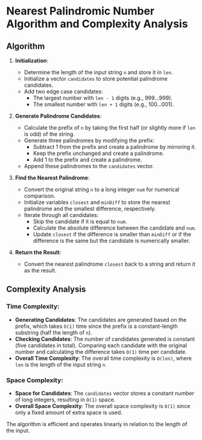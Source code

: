 # Nearest Palindromic Number Algorithm and Complexity Analysis

## Algorithm

1. **Initialization**:
   - Determine the length of the input string `n` and store it in `len`.
   - Initialize a vector `candidates` to store potential palindrome candidates.
   - Add two edge case candidates:
     - The largest number with `len - 1` digits (e.g., 999...999).
     - The smallest number with `len + 1` digits (e.g., 100...001).

2. **Generate Palindrome Candidates**:
   - Calculate the prefix of `n` by taking the first half (or slightly more if `len` is odd) of the string.
   - Generate three palindromes by modifying the prefix:
     - Subtract 1 from the prefix and create a palindrome by mirroring it.
     - Keep the prefix unchanged and create a palindrome.
     - Add 1 to the prefix and create a palindrome.
   - Append these palindromes to the `candidates` vector.

3. **Find the Nearest Palindrome**:
   - Convert the original string `n` to a long integer `num` for numerical comparison.
   - Initialize variables `closest` and `minDiff` to store the nearest palindrome and the smallest difference, respectively.
   - Iterate through all candidates:
     - Skip the candidate if it is equal to `num`.
     - Calculate the absolute difference between the candidate and `num`.
     - Update `closest` if the difference is smaller than `minDiff` or if the difference is the same but the candidate is numerically smaller.

4. **Return the Result**:
   - Convert the nearest palindrome `closest` back to a string and return it as the result.

## Complexity Analysis

### Time Complexity:
- **Generating Candidates**: The candidates are generated based on the prefix, which takes `O(1)` time since the prefix is a constant-length substring (half the length of `n`).
- **Checking Candidates**: The number of candidates generated is constant (five candidates in total). Comparing each candidate with the original number and calculating the difference takes `O(1)` time per candidate.
- **Overall Time Complexity**: The overall time complexity is `O(len)`, where `len` is the length of the input string `n`.

### Space Complexity:
- **Space for Candidates**: The `candidates` vector stores a constant number of long integers, resulting in `O(1)` space.
- **Overall Space Complexity**: The overall space complexity is `O(1)` since only a fixed amount of extra space is used.

The algorithm is efficient and operates linearly in relation to the length of the input.
